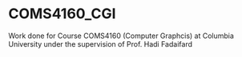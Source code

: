 # COMS4160_CGI
Work done for Course COMS4160 (Computer Graphcis) at Columbia University under the supervision of Prof. Hadi Fadaifard
